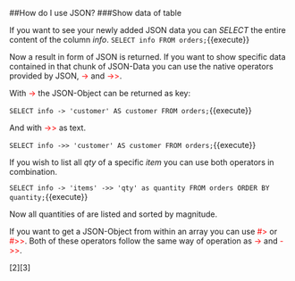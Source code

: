 ##How do I use JSON?
###Show data of table

If you want to see your newly added JSON data you can *SELECT* the entire content of the column *info*.
`SELECT info FROM orders;`{{execute}}
<br />

Now a result in form of JSON is returned. If you want to show specific data contained in that chunk of JSON-Data
you can use the native operators provided by JSON, <span style="color: red">-></span> and <span style="color: red">->></span>.

With <span style="color: red">-></span> the JSON-Object can be returned as key:

`SELECT info -> 'customer' AS customer
 FROM orders;`{{execute}}<br/>
 
And with <span style="color: red">->></span> as text.
 
 `SELECT info ->> 'customer' AS customer
  FROM orders;`{{execute}}<br/>
 
If you wish to list all *qty* of a specific *item* you can use both operators in combination.

`SELECT info -> 'items' ->> 'qty' as quantity
 FROM orders
 ORDER BY quantity;`{{execute}}<br/>
 
Now all quantities of are listed and sorted by magnitude.

If you want to get a JSON-Object from within an array you can use <span style="color: red">#></span> or <span style="color: red">#>></span>.
Both of these operators follow the same way of operation as <span style="color: red">-></span> and <span style="color: red">->></span>.

[2][3]